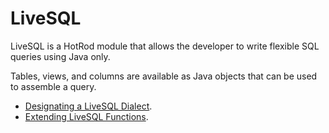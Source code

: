# LiveSQL

LiveSQL is a HotRod module that allows the developer to write flexible SQL queries using Java only.

Tables, views, and columns are available as Java objects that can be used to assemble a query.

- [Designating a LiveSQL Dialect](designating-a-livesql-dialect.md).
- [Extending LiveSQL Functions](./extending-livesql-functions.md).


